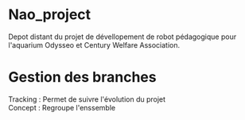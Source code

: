 # Nao_project
Depot distant du projet de dévellopement de robot pédagogique pour l'aquarium Odysseo et Century Welfare Association.

# Gestion des branches
Tracking : Permet de suivre l'évolution du projet <br/>
Concept : Regroupe l'enssemble 
